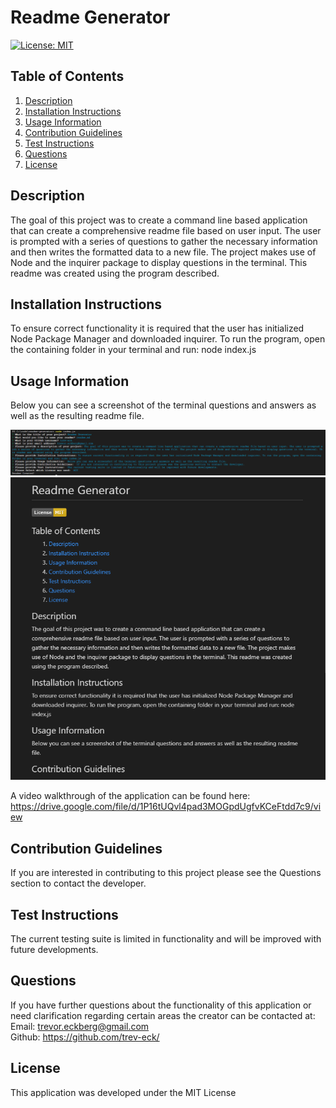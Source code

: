 # Readme Generator

[![License: MIT](https://img.shields.io/badge/License-MIT-yellow.svg)](https://opensource.org/licenses/MIT)

## Table of Contents
    
1. [Description](##description)
2. [Installation Instructions](##installation-instructions)
3. [Usage Information](##usage-information)
4. [Contribution Guidelines](##contribution-guidelines)
5. [Test Instructions](##test-instructions)
6. [Questions](##questions)
7. [License](##license)
    
    
    
## Description
The goal of this project was to create a command line based application that can create a comprehensive readme file based on user input. The user is prompted with a series of questions to gather the necessary information and then writes the formatted data to a new file. The project makes use of Node and the inquirer package to display questions in the terminal. This readme was created using the program described.
    
## Installation Instructions
To ensure correct functionality it is required that the user has initialized Node Package Manager and downloaded inquirer. To run the program, open the containing folder in your terminal and run: node index.js
    
## Usage Information
Below you can see a screenshot of the terminal questions and answers as well as the resulting readme file.

![screenshot of terminal questions and answers](./images/cl-screenshot.png)
![screenshot of resulting readme file](./images/readme-screenshot.png)

A video walkthrough of the application can be found here: https://drive.google.com/file/d/1P16tUQvl4pad3MOGpdUgfvKCeFtdd7c9/view

## Contribution Guidelines
If you are interested in contributing to this project please see the Questions section to contact the developer.
    
## Test Instructions
The current testing suite is limited in functionality and will be improved with future developments.
    
## Questions
If you have further questions about the functionality of this application or need clarification regarding certain areas the creator can be contacted at:<br>
Email: trevor.eckberg@gmail.com <br>
Github: https://github.com/trev-eck/
    
## License
This application was developed under the MIT License
    
